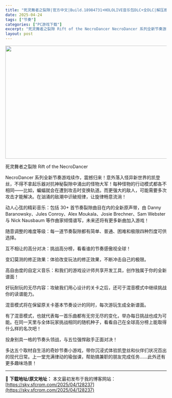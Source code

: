 ```yaml
---
title: "死灵舞者之裂隙|官方中文|Build.18984731+HOLOLIVE音乐包DLC+全DLC|解压即撸|"
date: 2025-04-24
tags: ["节奏"]
categories: ["PC游戏下载"]
excerpt: "死灵舞者之裂隙 Rift of the NecroDancer NecroDancer 系列全新节奏游戏续作，震撼归来！意外落入怪异新世界的凯登丝，不得不拿起乐器对抗神秘裂隙中涌出的怪物大军！每种怪物的行动模式都各不相同——比如，蝙蝠就会在遭到攻击时变换轨道。而更强大的敌人，可能需要多次攻击才能解决&hellip;"
layout: post
---
```


<img class="aligncenter size-full wp-image-128228" src="https://sky.sfcrom.com/wp-content/uploads/2025/04/2025042406384490.webp" alt="" width="616" height="353" />

死灵舞者之裂隙 Rift of the NecroDancer

NecroDancer 系列全新节奏游戏续作，震撼归来！意外落入怪异新世界的凯登丝，不得不拿起乐器对抗神秘裂隙中涌出的怪物大军！每种怪物的行动模式都各不相同——比如，蝙蝠就会在遭到攻击时变换轨道。而更强大的敌人，可能需要多次攻击才能解决。在汹涌的敌潮中识破规律，让旋律畅意流淌！

动人心弦的精彩音乐：包括 30+ 首节奏裂隙曲目在内的全新原声带，由 Danny Baranowsky、Jules Conroy、Alex Moukala、Josie Brechner、Sam Webster 与 Nick Nausbaum 等作曲家倾情谱写，未来还将有更多新曲加入游戏！

随意调整的难度等级：每一道节奏裂隙都有简单、普通、困难和极限四种烈度可供选择。

互不相让的高分对决：挑战高分榜，看看谁的节奏感傲视全球！

变幻莫测的修正效果：体验改变玩法的修正效果，不断冲击自己的极限。

高自由度的自定义音乐：和我们的游戏设计师共享开发工具，创作独属于你的全新谱面！

好玩耐玩的无尽内容：攻破我们用心设计的关卡之后，还可于混音模式中继续挑战你的读谱能力。

混音模式将在保留原关卡基本节奏设计的同时，每次游玩生成全新谱面。

有了混音模式，也就代表每一首乐曲都有无穷无尽的变化，举办每日挑战也成为可能。在同一天里与全体玩家挑战相同的随机种子，看看自己在全球高分榜上能取得什么样的名次吧！

投身别具一格的节奏头领战，与五位强悍敌手正面对决！

多达五个取材自生活的奇妙节奏小游戏，带你沉浸式体验凯登丝和伙伴们状况百出的现代日常。上一堂充满律动的瑜伽课，帮助搞兼职的朋友完成任务……此外还有更多趣味场景！

---
📖 **下载地址/原文地址：** 本文最初发布于我的博客网站：[https://sky.sfcrom.com/2025/04/128237](https://sky.sfcrom.com/2025/04/128237)
